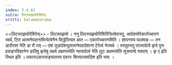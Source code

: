 ```yaml
---
index: 3.4.81
sutra: लिटस्तझयोरेशिरेच्
vritti: balamanorama
---
```


<<लिटस्तझयोरेशिरेच्>> - लिटस्तझयो । ननु लिटस्तझयोरिशिरिजित्येवास्तु, आदेशयोरेकारोच्चारणं व्यर्थं, टित आत्मनेपदानामित्येत्वेनैन सिद्धेरित्यत आत —  एकारोच्चारणमिति । ज्ञापनस्य फलमाह —  तन डारौरसां नेति डा रौ रस् — एषां लुडादेशभूतात्मनेपदादेशानां टेरेत्वं नेत्यर्थः । वस्तुतस्तु परत्वादेत्वे कृते पुनः प्रसङ्गविज्ञानेन डादिषु कृतेषु लक्ष्ये लक्षणस्येति न्यायादेत्वं नेति लुटः प्रथमस्येति सूत्रभाष्ये स्पष्टम् । कृ ए इति स्थित इति । तकाराऽकारसङ्घातस्य एकारः शित्त्वात्सर्वादेश इति भावः । 